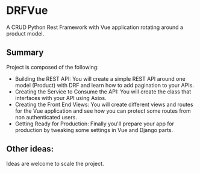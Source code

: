# DRFVue
A CRUD Python Rest Framework with Vue application rotating around a product model.
## Summary
Project is composed of the following:
- Building the REST API: You will create a simple REST API around one model (Product) with DRF and learn how to add pagination to your APIs.
- Creating the Service to Consume the API: You will create the class that interfaces with your API using Axios.
- Creating the Front End Views: You will create different views and routes for the Vue application and see how you can protect some routes from non authenticated users.
- Getting Ready for Production: Finally you'll prepare your app for production by tweaking some settings in Vue and Django parts.

## Other ideas:
Ideas are welcome to scale the project.
